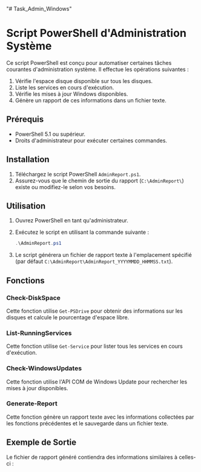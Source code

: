 "# Task_Admin_Windows" 
# Script PowerShell d'Administration Système

Ce script PowerShell est conçu pour automatiser certaines tâches courantes d'administration système. Il effectue les opérations suivantes :

1. Vérifie l'espace disque disponible sur tous les disques.
2. Liste les services en cours d'exécution.
3. Vérifie les mises à jour Windows disponibles.
4. Génère un rapport de ces informations dans un fichier texte.

## Prérequis

- PowerShell 5.1 ou supérieur.
- Droits d'administrateur pour exécuter certaines commandes.

## Installation

1. Téléchargez le script PowerShell `AdminReport.ps1`.
2. Assurez-vous que le chemin de sortie du rapport (`C:\AdminReport\`) existe ou modifiez-le selon vos besoins.

## Utilisation

1. Ouvrez PowerShell en tant qu'administrateur.
2. Exécutez le script en utilisant la commande suivante :

    ```powershell
    .\AdminReport.ps1
    ```

3. Le script générera un fichier de rapport texte à l'emplacement spécifié (par défaut `C:\AdminReport\AdminReport_YYYYMMDD_HHMMSS.txt`).

## Fonctions

### Check-DiskSpace

Cette fonction utilise `Get-PSDrive` pour obtenir des informations sur les disques et calcule le pourcentage d'espace libre.

### List-RunningServices

Cette fonction utilise `Get-Service` pour lister tous les services en cours d'exécution.

### Check-WindowsUpdates

Cette fonction utilise l'API COM de Windows Update pour rechercher les mises à jour disponibles.

### Generate-Report

Cette fonction génère un rapport texte avec les informations collectées par les fonctions précédentes et le sauvegarde dans un fichier texte.

## Exemple de Sortie

Le fichier de rapport généré contiendra des informations similaires à celles-ci :


